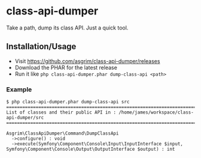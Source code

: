 # class-api-dumper

Take a path, dump its class API. Just a quick tool.

## Installation/Usage

 - Visit https://github.com/asgrim/class-api-dumper/releases
 - Download the PHAR for the latest release
 - Run it like `php class-api-dumper.phar dump-class-api <path>`

### Example

```
$ php class-api-dumper.phar dump-class-api src
====================================================================================
List of classes and their public API in : /home/james/workspace/class-api-dumper/src
====================================================================================

Asgrim\ClassApiDumper\Command\DumpClassApi
  ->configure() : void
  ->execute(Symfony\Component\Console\Input\InputInterface $input, Symfony\Component\Console\Output\OutputInterface $output) : int
```
